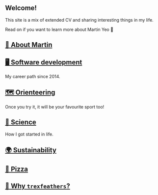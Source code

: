 ## Welcome!

This site is a mix of extended CV and sharing interesting things in my life.

Read on if you want to learn more about Martin Yeo 🙂

## [👋 About Martin](content/about_martin.md)

## [🖥️ Software development](content/software_development)

My career path since 2014.

## [🗺️ Orienteering](content/orienteering)

Once you try it, it will be your favourite sport too!

## [🔬 Science](content/science)

How I got started in life.

## [🌍 Sustainability](content/sustainability)

## [🍕 Pizza](content/pizza.md)

## [🦖 Why `trexfeathers`?](content/trexfeathers)
